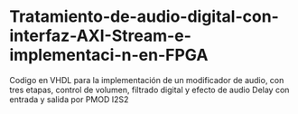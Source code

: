 # Tratamiento-de-audio-digital-con-interfaz-AXI-Stream-e-implementaci-n-en-FPGA
Codigo en VHDL para la implementación de un modificador de audio, con tres etapas, control de volumen, filtrado digital y efecto de audio Delay con entrada y salida por PMOD I2S2
